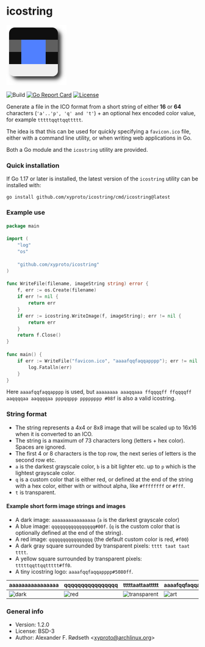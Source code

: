 # icostring

![logo](img/icostring.png)

![Build](https://github.com/xyproto/icostring/workflows/Build/badge.svg) [![Go Report Card](https://goreportcard.com/badge/github.com/xyproto/icostring)](https://goreportcard.com/report/github.com/xyproto/icostring) [![License](https://img.shields.io/badge/license-BSD-green.svg?style=flat)](https://raw.githubusercontent.com/xyproto/icostring/main/LICENSE)

Generate a file in the ICO format from a short string of either **16** or **64** characters (`'a'..'p', 'q' and 't'`) + an optional hex encoded color value, for example `tttttqqttqqttttt`.

The idea is that this can be used for quickly specifying a `favicon.ico` file, either with a command line utility, or when writing web applications in Go.

Both a Go module and the `icostring` utility are provided.

### Quick installation

If Go 1.17 or later is installed, the latest version of the `icostring` utility can be installed with:

    go install github.com/xyproto/icostring/cmd/icostring@latest

### Example use

```go
package main

import (
    "log"
    "os"

    "github.com/xyproto/icostring"
)

func WriteFile(filename, imageString string) error {
    f, err := os.Create(filename)
    if err != nil {
        return err
    }
    if err := icostring.WriteImage(f, imageString); err != nil {
        return err
    }
    return f.Close()
}

func main() {
    if err := WriteFile("favicon.ico", "aaaafqqfaqqapppp"); err != nil {
        log.Fatalln(err)
    }
}
```

Here `aaaafqqfaqqapppp` is used, but `aaaaaaaa aaaqqaaa ffqqqqff ffqqqqff aaqqqqaa aaqqqqaa pppqqppp pppppppp #08f` is also a valid icostring.

### String format

* The string represents a 4x4 or 8x8 image that will be scaled up to 16x16 when it is converted to an ICO.
* The string is a maximum of 73 characters long (letters + hex color). Spaces are ignored.
* The first 4 or 8 characters is the top row, the next series of letters is the second row etc.
* `a` is the darkest grayscale color, `b` is a bit lighter etc. up to `p` which is the lightest grayscale color.
* `q` is a custom color that is either red, or defined at the end of the string with a hex color, either with or without alpha, like `#ffffffff` or `#fff`.
* `t` is transparent.

#### Example short form image strings and images

* A dark image: `aaaaaaaaaaaaaaaa` (`a` is the darkest grayscale color)
* A blue image: `qqqqqqqqqqqqqqqq#00f`. (`q` is the custom color that is optionally defined at the end of the string).
* A red image: `qqqqqqqqqqqqqqqq` (the default custom color is red, `#f00`)
* A dark gray square surrounded by transparent pixels: `tttt taat taat tttt`.
* A yellow square surrounded by transparent pixels: `tttttqqttqqttttt#ff0`.
* A tiny icostring logo: `aaaafqqfaqqapppp#5080ff`.

| aaaaaaaaaaaaaaaa                  | qqqqqqqqqqqqqqqq                  | tttttaattaattttt                             | aaaafqqfaqqapppp#5080ff                     |
| --------------------------------- | --------------------------------- | -------------------------------------------- | ------------------------------------------- |
| ![dark](img/aaaaaaaaaaaaaaaa.ico) | ![red](img/qqqqqqqqqqqqqqqq.ico)  | ![transparent](img/tttttaattaattttt.ico)     | ![art](img/aaaafqqfaqqapppp.ico)            |

### General info

* Version: 1.2.0
* License: BSD-3
* Author: Alexander F. Rødseth &lt;xyproto@archlinux.org&gt;
